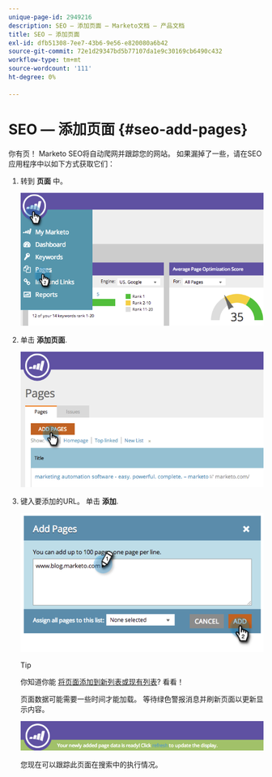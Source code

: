 ```yaml
---
unique-page-id: 2949216
description: SEO — 添加页面 — Marketo文档 — 产品文档
title: SEO — 添加页面
exl-id: dfb51308-7ee7-43b6-9e56-e820080a6b42
source-git-commit: 72e1d29347bd5b77107da1e9c30169cb6490c432
workflow-type: tm+mt
source-wordcount: '111'
ht-degree: 0%

---
```


# SEO — 添加页面 {#seo-add-pages}

你有页！ Marketo SEO将自动爬网并跟踪您的网站。 如果漏掉了一些，请在SEO应用程序中以如下方式获取它们：

1. 转到 **页面** 中。

   ![](assets/image2014-9-18-12-3a55-3a19.png)

1. 单击 **添加页面**.

   ![](assets/image2014-9-18-12-3a55-3a53.png)

1. 键入要添加的URL。 单击 **添加**.

   ![](assets/image2014-9-18-12-3a56-3a15.png)

   >[!TIP]
   >
   >你知道你能 [将页面添加到新列表或现有列表](/help/marketo/product-docs/additional-apps/seo/understanding-seo/seo-managing-lists.md)? 看看！

   页面数据可能需要一些时间才能加载。 等待绿色警报消息并刷新页面以更新显示内容。

   ![](assets/image2014-9-18-12-3a57-3a10.png)

   您现在可以跟踪此页面在搜索中的执行情况。
